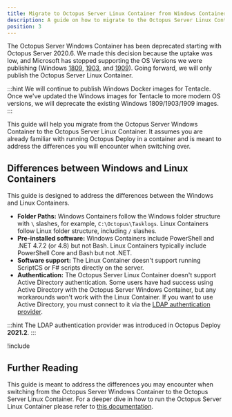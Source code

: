```yaml
---
title: Migrate to Octopus Server Linux Container from Windows Container
description: A guide on how to migrate to the Octopus Server Linux Container from the Octopus Server Windows Container
position: 3
---
```


The Octopus Server Windows Container has been deprecated starting with Octopus Server 2020.6.  We made this decision because the uptake was low, and Microsoft has stopped supporting the OS Versions we were publishing (Windows [1809](https://docs.microsoft.com/en-us/windows/release-health/status-windows-10-1809-and-windows-server-2019), [1903](https://docs.microsoft.com/en-us/lifecycle/announcements/windows-10-1903-end-of-servicing), and [1909](https://docs.microsoft.com/en-us/windows/release-health/status-windows-10-1909)).  Going forward, we will only publish the Octopus Server Linux Container.  

:::hint
We will continue to publish Windows Docker images for Tentacle. Once we've updated the Windows images for Tentacle to more modern OS versions, we will deprecate the existing Windows 1809/1903/1909 images.
:::

This guide will help you migrate from the Octopus Server Windows Container to the Octopus Server Linux Container.  It assumes you are already familiar with running Octopus Deploy in a container and is meant to address the differences you will encounter when switching over.

## Differences between Windows and Linux Containers

This guide is designed to address the differences between the Windows and Linux Containers.

- **Folder Paths:** Windows Containers follow the Windows folder structure with `\` slashes, for example, `C:\Octopus\Tasklogs`.  Linux Containers follow Linux folder structure, including `/` slashes.
- **Pre-installed software:** Windows Containers include PowerShell and .NET 4.7.2 (or 4.8) but not Bash.  Linux Containers typically include PowerShell Core and Bash but not .NET.
- **Software support:** The Linux Container doesn't support running ScriptCS or F# scripts directly on the server.
- **Authentication:** The Octopus Server Linux Container doesn't support Active Directory authentication.  Some users have had success using Active Directory with the Octopus Server Windows Container, but any workarounds won't work with the Linux Container.  If you want to use Active Directory, you must connect to it via the [LDAP authentication provider](/docs/security/authentication/ldap/index.md).

:::hint
The LDAP authentication provider was introduced in Octopus Deploy **2021.2**.
:::

!include <migrate-from-windows-to-linux-container>

## Further Reading

This guide is meant to address the differences you may encounter when switching from the Octopus Server Windows Container to the Octopus Server Linux Container.  For a deeper dive in how to run the Octopus Server Linux Container please refer to [this documentation](/docs/installation/octopus-in-container/octopus-server-container-linux.md).
